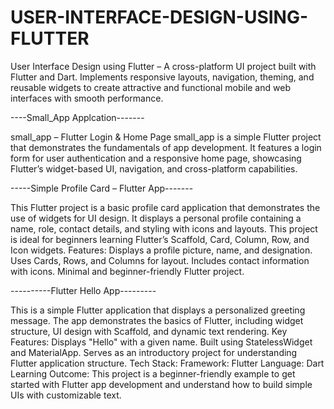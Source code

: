 # USER-INTERFACE-DESIGN-USING-FLUTTER
User Interface Design using Flutter – A cross-platform UI project built with Flutter and Dart. Implements responsive layouts, navigation, theming, and reusable widgets to create attractive and functional mobile and web interfaces with smooth performance.



----Small_App Applcation-------

small_app – Flutter Login & Home Page
small_app is a simple Flutter project that demonstrates the fundamentals of app development. It features a login form for user authentication and a responsive home page, showcasing Flutter’s widget-based UI, navigation, and cross-platform capabilities.

-----Simple Profile Card – Flutter App-------

This Flutter project is a basic profile card application that demonstrates the use of widgets for UI design. It displays a personal profile containing a name, role, contact details, and styling with icons and layouts. This project is ideal for beginners learning Flutter’s Scaffold, Card, Column, Row, and Icon widgets.
Features:
Displays a profile picture, name, and designation.
Uses Cards, Rows, and Columns for layout.
Includes contact information with icons.
Minimal and beginner-friendly Flutter project.


----------Flutter Hello App---------

This is a simple Flutter application that displays a personalized greeting message. The app demonstrates the basics of Flutter, including widget structure, UI design with Scaffold, and dynamic text rendering.
Key Features:
  Displays "Hello" with a given name.
  Built using StatelessWidget and MaterialApp.
  Serves as an introductory project for understanding Flutter application structure.
Tech Stack:
  Framework: Flutter
  Language: Dart
Learning Outcome:
  This project is a beginner-friendly example to get started with Flutter app development and understand how to build simple UIs with customizable text.
